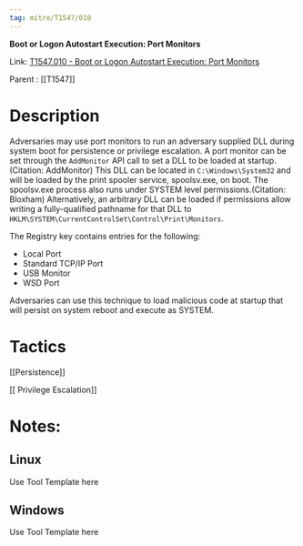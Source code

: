 ```yaml
---
tag: mitre/T1547/010
---
```


**Boot or Logon Autostart Execution: Port Monitors**

Link: [T1547.010 - Boot or Logon Autostart Execution: Port Monitors](https://attack.mitre.org/techniques/T1547/010)

Parent : [[T1547]]


# Description

Adversaries may use port monitors to run an adversary supplied DLL during system boot for persistence or privilege escalation. A port monitor can be set through the <code>AddMonitor</code> API call to set a DLL to be loaded at startup.(Citation: AddMonitor) This DLL can be located in <code>C:\Windows\System32</code> and will be loaded by the print spooler service, spoolsv.exe, on boot. The spoolsv.exe process also runs under SYSTEM level permissions.(Citation: Bloxham) Alternatively, an arbitrary DLL can be loaded if permissions allow writing a fully-qualified pathname for that DLL to <code>HKLM\SYSTEM\CurrentControlSet\Control\Print\Monitors</code>. 

The Registry key contains entries for the following:

* Local Port
* Standard TCP/IP Port
* USB Monitor
* WSD Port

Adversaries can use this technique to load malicious code at startup that will persist on system reboot and execute as SYSTEM.

# Tactics


[[Persistence]]

[[ Privilege Escalation]]


# Notes:

## Linux

Use Tool Template here

## Windows

Use Tool Template here